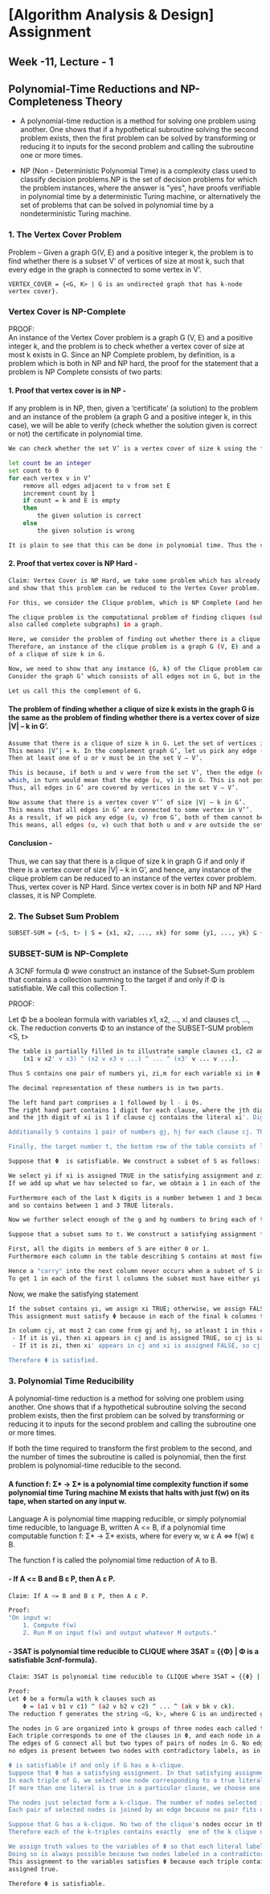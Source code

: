
# [Algorithm Analysis & Design] Assignment
## Week -11, Lecture - 1

## Polynomial-Time Reductions and NP-Completeness Theory
 - A polynomial-time reduction is a method for solving one problem using another. One shows that if a hypothetical subroutine solving the second problem exists, then the first problem can be solved by transforming or reducing it to inputs for the second problem and calling the subroutine one or more times. 

 - NP (Non - Deterministic Polynomial Time) is a complexity class used to classify decision problems.NP is the set of decision problems for which the problem instances, where the answer is "yes", have proofs verifiable in polynomial time by a deterministic Turing machine, or alternatively the set of problems that can be solved in polynomial time by a nondeterministic Turing machine.

### 1. The Vertex Cover Problem
Problem – Given a graph G(V, E) and a positive integer k, the problem is to find whether there is a subset V’ of vertices of size at most k, such that every edge in the graph is connected to some vertex in V’.

```
VERTEX_COVER = {<G, K> | G is an undirected graph that has k-node vertex cover}.
```

### Vertex Cover is NP-Complete
PROOF:  
An instance of the Vertex Cover problem is a graph G (V, E) and a positive integer k, and the problem is to check whether a vertex cover of size at most k exists in G. Since an NP Complete problem, by definition, is a problem which is both in NP and NP hard, the proof for the statement that a problem is NP Complete consists of two parts:

#### 1. Proof that vertex cover is in NP -
If any problem is in NP, then, given a ‘certificate’ (a solution) to the problem and an instance of the problem (a graph G and a positive integer k, in this case), we will be able to verify (check whether the solution given is correct or not) the certificate in polynomial time.
``` bash
We can check whether the set V’ is a vertex cover of size k using the following strategy (for a graph G(V, E)):

let count be an integer
set count to 0
for each vertex v in V’
    remove all edges adjacent to v from set E
    increment count by 1
    if count = k and E is empty
    then
        the given solution is correct
    else
        the given solution is wrong

It is plain to see that this can be done in polynomial time. Thus the vertex cover problem is in the class NP.
```

#### 2. Proof that vertex cover is NP Hard -

``` bash
Claim: Vertex Cover is NP Hard, we take some problem which has already been proven to be NP Hard, 
and show that this problem can be reduced to the Vertex Cover problem.

For this, we consider the Clique problem, which is NP Complete (and hence NP Hard).

The clique problem is the computational problem of finding cliques (subsets of vertices, all adjacent to each other, 
also called complete subgraphs) in a graph.

Here, we consider the problem of finding out whether there is a clique of size k in the given graph.
Therefore, an instance of the clique problem is a graph G (V, E) and a non-negative integer k, and we need to check for the existence 
of a clique of size k in G.

Now, we need to show that any instance (G, k) of the Clique problem can be reduced to an instance of the vertex cover problem. 
Consider the graph G’ which consists of all edges not in G, but in the complete graph using all vertices in G. 

Let us call this the complement of G. 
```

#### The problem of finding whether a clique of size k exists in the graph G is the same as the problem of finding whether there is a vertex cover of size |V| – k in G’.
``` bash
Assume that there is a clique of size k in G. Let the set of vertices in the clique be V’. 
This means |V’| = k. In the complement graph G’, let us pick any edge (u, v). 
Then at least one of u or v must be in the set V – V’. 

This is because, if both u and v were from the set V’, then the edge (u, v) would belong to V’, 
which, in turn would mean that the edge (u, v) is in G. This is not possible since (u, v) is not in G.
Thus, all edges in G’ are covered by vertices in the set V – V’.

Now assume that there is a vertex cover V’’ of size |V| – k in G’. 
This means that all edges in G’ are connected to some vertex in V’’. 
As a result, if we pick any edge (u, v) from G’, both of them cannot be outside the set V’’. 
This means, all edges (u, v) such that both u and v are outside the set V’’ are in G, i.e., these edges constitute a clique of size k.
```

#### Conclusion -
Thus, we can say that there is a clique of size k in graph G if and only if there is a vertex cover of size |V| – k in G’, and hence, any instance of the clique problem can be reduced to an instance of the vertex cover problem. Thus, vertex cover is NP Hard. Since vertex cover is in both NP and NP Hard classes, it is NP Complete.

### 2. The Subset Sum Problem

``` bash
SUBSET-SUM = {<S, t> | S = {x1, x2, ..., xk} for some {y1, ..., yk} ⊆ {x1, ... xk}, we have  Σyi = t}
```

### SUBSET-SUM is NP-Complete

A 3CNF formula Φ wwe construct an instance of the Subset-Sum problem that contains a collection summing to the target if and only if Φ is satisfiable.
We call this collection T.


PROOF:

Let Φ be a boolean formula with variables x1, x2, ..., xl and clauses c1, ..., ck. 
The reduction converts Φ  to an instance of the SUBSET-SUM problem <S, t>

``` bash
The table is partially filled in to illustrate sample clauses c1, c2 and ck:
    (x1 v x2' v x3) ^ (x2 v x3 v ...) ^ ... ^ (x3' v ... v ...).

Thus S contains one pair of numbers yi, zi,m for each variable xi in Φ .

The decimal representation of these numbers is in two parts.  

The left hand part comprises a 1 followed by l - i 0s.
The right hand part contains 1 digit for each clause, where the jth digit of yi is 1 if clause cj contains literal xi, 
and the jth digit of xi is 1 if clause cj contains the literal xi'. Digits are not specified to be 1 are 0.

Additionally S contains 1 pair of numbers gj, hj for each clause cj. These 2 numbers are equal and consists of 1 followed by k - j 0s.

Finally, the target number t, the bottom row of the table consists of l 1s followed by k 3s.
```

``` bash
Suppose that Φ  is satisfiable. We construct a subset of S as follows:

We select yi if xi is assigned TRUE in the satisfying assignment and zi if xi is assigned FALSE.
If we add up what we hav selected so far, we obtain a 1 in each of the first l digits we have selected either a yi or zi for each i.

Furthermore each of the last k digits is a number between 1 and 3 because each clause is satisfied 
and so contains between 1 and 3 TRUE literals.

Now we further select enough of the g and hg numbers to bring each of the last k digits up to 3, thus hitting the target.

Suppose that a subset sums to t. We construct a satisfying assignment to Φ  after making several observations.

First, all the digits in members of S are either 0 or 1.
Furthermore each column in the table describing S contains at most five 1s.

Hence a "carry" into the next column never occurs when a subset of S is added. 
To get 1 in each of the first l columns the subset must have either yi or zi for each i, but not both.
```

Now, we make the satisfying statement
``` bash
If the subset contains yi, we assign xi TRUE; otherwise, we assign FALSE. 
This assignment must satisfy Φ because in each of the final k columns the sum is always 3.

In column cj, at most 2 can come from gj and hj, so atleast 1 in this column must come from some yior zi in the subset.
 - If it is yi, then xi appears in cj and is assigned TRUE, so cj is satisfied.
 - If it is zi, then xi' appears in cj and xi is assigned FALSE, so cj is satisfied.

Therefore Φ is satisfied.
```

### 3. Polynomial Time Reducibility
A polynomial-time reduction is a method for solving one problem using another. One shows that if a hypothetical subroutine solving the second problem exists, then the first problem can be solved by transforming or reducing it to inputs for the second problem and calling the subroutine one or more times. 

If both the time required to transform the first problem to the second, and the number of times the subroutine is called is polynomial, then the first problem is polynomial-time reducible to the second.

#### A function f: Σ* -> Σ* is a polynomial time complexity function if some polynomial time Turing machine M exists that halts with just f(w) on its tape, when started on any input w.

Language A is polynomial time mapping reducible, or simply polynomial time reducible, to language B, written A <= B, if a polynomial time computable function f: Σ* -> Σ* exists, where for every w,
    w ε A <=> f(w) ε B.  

The function f is called the polynomial time reduction of A to B.

#### - If A <= B and B ε P, then A ε P.
``` bash
Claim: If A <= B and B ε P, then A ε P.

Proof:
"On input w:
    1. Compute f(w)
    2. Run M on input f(w) and output whatever M outputs."
```

#### - 3SAT is polynomial time reducible to CLIQUE where 3SAT = {{Φ} | Φ is a satisfiable 3cnf-formula}.
``` bash
Claim: 3SAT is polynomial time reducible to CLIQUE where 3SAT = {{Φ} | Φ is a satisfiable 3cnf-formula}.

Proof:
Let Φ be a formula with k clauses such as 
    Φ = (a1 v b1 v c1) ^ (a2 v b2 v c2) ^ ... ^ (ak v bk v ck).
The reduction f generates the string <G, k>, where G is an undirected graph defined as follows:

The nodes in G are organized into k groups of three nodes each called the triples, t1, t2, ..., tk. 
Each triple corresponds to one of the clauses in Φ, and each node in a triple corresponds to a literal in the associated clause.
The edges of G connect all but two types of pairs of nodes in G. No edge is present between nodes in the same triple and 
no edges is present between two nodes with contradictory labels, as in x2 and x2'.

Φ is satisfiable if and only if G has a k-clique.
Suppose that Φ has a satisfying assignment. In that satisfying assignment, at least one literal is true in every clause. 
In each triple of G, we select one node corresponding to a true literal in the satisfying assignment. 
If more than one literal is true in a particular clause, we choose one of the true literals arbitrarily.

The nodes just selected form a k-clique. The number of nodes selected is k, because we chose one for each of k-triples. 
Each pair of selected nodes is joined by an edge because no pair fits one of the exceptions described previously.

Suppose that G has a k-clique. No two of the clique's nodes occur in the same triple because nodes in the same triple aren't connected by edges. 
Therefore each of the k-triples contains exactly  one of the k clique nodes.

We assign truth values to the variables of Φ so that each literal labeling a clique node is made true.
Doing so is always possible because two nodes labeled in a contradictory way are not connected by an edge and hence both can't be in a clique.
This assignment to the variables satisfies Φ because each triple contains a clique node and hence each clause contains a literal that is 
assigned true.

Therefore Φ is satisfiable.
```